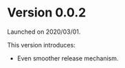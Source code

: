 # Version 0.0.2

Launched on 2020/03/01.

This version introduces:

* Even smoother release mechanism.
